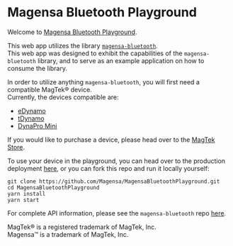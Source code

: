 # Magensa Bluetooth Playground
Welcome to [Magensa Bluetooth Playground](https://btplayground.magensa.dev).  

This web app utilizes the library [```magensa-bluetooth```](https://www.npmjs.com/package/magensa-bluetooth).  
This web app was designed to exhibit the capabilities of the ```magensa-bluetooth``` library, and to serve as an example application on how to consume the library.  

In order to utilize anything ```magensa-bluetooth```, you will first need a compatible MagTek® device.  
Currently, the devices compatible are:  
- [eDynamo](https://www.magtek.com/product/edynamo)
- [tDynamo](https://www.magtek.com/product/tdynamo)
- [DynaPro Mini](https://www.magtek.com/product/dynapro-mini)  
 
If you would like to purchase a device, please head over to the [MagTek Store](https://shop.magtek.com/).  

To use your device in the playground, you can head over to the production deployment [here](https://btplayground.magensa.dev), or you can fork this repo and run it locally yourself:  

```
git clone https://github.com/Magensa/MagensaBluetoothPlayground.git
cd MagensaBluetoothPlayground
yarn install
yarn start
``` 

For complete API information, please see the ```magensa-bluetooth``` repo [here](https://github.com/Magensa/magensa-bluetooth).  

MagTek® is a registered trademark of MagTek, Inc.  
Magensa™ is a trademark of MagTek, Inc.
